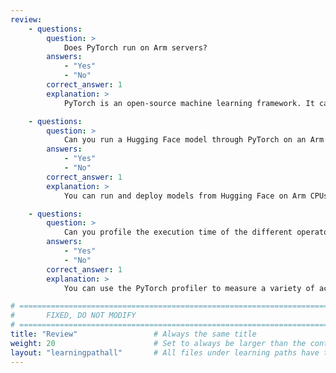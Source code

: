 ```yaml
---
review:
    - questions:
        question: >
            Does PyTorch run on Arm servers?
        answers:
            - "Yes"
            - "No"
        correct_answer: 1
        explanation: >
            PyTorch is an open-source machine learning framework. It can be installed and used on Arm servers to build and deploy various neural networks.

    - questions:
        question: >
            Can you run a Hugging Face model through PyTorch on an Arm AArch64 CPU?
        answers:
            - "Yes"
            - "No"
        correct_answer: 1
        explanation: >
            You can run and deploy models from Hugging Face on Arm CPUs using PyTorch.

    - questions:
        question: >
            Can you profile the execution time of the different operators in the model running on the CPU?
        answers:
            - "Yes"
            - "No"
        correct_answer: 1
        explanation: >
            You can use the PyTorch profiler to measure a variety of activities, one of which is the execution time on the CPU.

# ================================================================================
#       FIXED, DO NOT MODIFY
# ================================================================================
title: "Review"                 # Always the same title
weight: 20                      # Set to always be larger than the content in this path
layout: "learningpathall"       # All files under learning paths have this same wrapper
---
```

